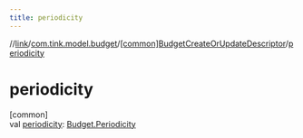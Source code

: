 ```yaml
---
title: periodicity
---
```

//[link](../../../index.html)/[com.tink.model.budget](../index.html)/[[common]BudgetCreateOrUpdateDescriptor](index.html)/[periodicity](periodicity.html)



# periodicity



[common]\
val [periodicity](periodicity.html): [Budget.Periodicity](../[common]-budget/-periodicity/index.html)




